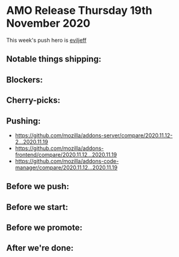 # AMO Release Thursday 19th November 2020

This week's push hero is [eviljeff](https://github.com/eviljeff)

## Notable things shipping:

## Blockers:

## Cherry-picks:

## Pushing:

- https://github.com/mozilla/addons-server/compare/2020.11.12-2...2020.11.19
- https://github.com/mozilla/addons-frontend/compare/2020.11.12...2020.11.19
- https://github.com/mozilla/addons-code-manager/compare/2020.11.12...2020.11.19

## Before we push:

## Before we start:

## Before we promote:

## After we're done:

